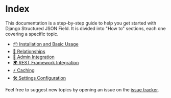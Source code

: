 # Index

This documentation is a step-by-step guide to help you get started with Django Structured JSON Field.
It is divided into "How to" sections, each one covering a specific topic.

- [📦 Installation and Basic Usage](Installation%20and%20Basic%20Usage)
- [🔄 Relationships](Relationships)
- [🧰 Admin Integration](Admin%20Integration)
- [🌍 REST Framework Integration](REST%20Framework%20Integration)
- [⚡ Caching](Caching)
- [🛠️ Settings Configuration](Settings%20Configuration)

Feel free to suggest new topics by opening an issue on the [issue tracker](https://github.com/lotrekagency/django-structured-field/issues).